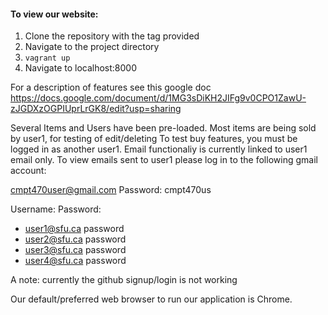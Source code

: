 #### To view our website:

1. Clone the repository with the tag provided
2. Navigate to the project directory
3. `vagrant up`
4. Navigate to localhost:8000

For a description of features see this google doc
https://docs.google.com/document/d/1MG3sDiKH2JIFg9v0CPO1ZawU-zJGDXzOGPIUprLrGK8/edit?usp=sharing

Several Items and Users have been pre-loaded. Most items are being sold by user1, for testing of edit/deleting
To test buy features, you must be logged in as another user1. Email functionaliy is currently linked to user1 email only. To view emails sent to user1 please 
log in to the following gmail account:

cmpt470user@gmail.com 
Password: cmpt470us

Username:				Password:
* user1@sfu.ca		password
* user2@sfu.ca		password
* user3@sfu.ca		password
* user4@sfu.ca		password

A note: currently the github signup/login is not working

Our default/preferred web browser to run our application is Chrome.

